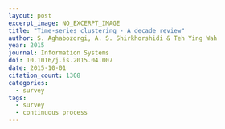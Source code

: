 ```yaml
---
layout: post
excerpt_image: NO_EXCERPT_IMAGE
title: "Time-series clustering - A decade review"
author: S. Aghabozorgi, A. S. Shirkhorshidi & Teh Ying Wah
year: 2015
journal: Information Systems
doi: 10.1016/j.is.2015.04.007
date: 2015-10-01
citation_count: 1308
categories:
  - survey
tags:
  - survey
  - continuous process
---
```

